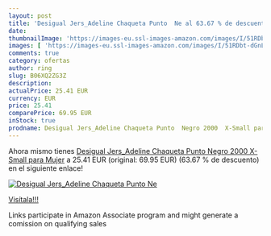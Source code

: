 ```yaml
---
layout: post
title: 'Desigual Jers_Adeline Chaqueta Punto  Ne al 63.67 % de descuento'
date: 
thumbnailImage: 'https://images-eu.ssl-images-amazon.com/images/I/51RDbt-dGnL._SL200_.jpg'
images: [ 'https://images-eu.ssl-images-amazon.com/images/I/51RDbt-dGnL._SL200_.jpg' ]
comments: true
category: ofertas
author: ring
slug: B06XQ2ZG3Z
description:
actualPrice: 25.41 EUR
currency: EUR
price: 25.41
comparePrice: 69.95 EUR
inStock: true
prodname: Desigual Jers_Adeline Chaqueta Punto  Negro 2000  X-Small para Mujer
---
```


Ahora mismo tienes [Desigual Jers_Adeline Chaqueta Punto  Negro 2000  X-Small para Mujer](https://www.amazon.es/dp/B06XQ2ZG3Z/?tag=tolees-21) a 25.41 EUR (original: 69.95 EUR) (63.67 %  de descuento) en el siguiente enlace!

[![Desigual Jers_Adeline Chaqueta Punto  Ne](https://images-eu.ssl-images-amazon.com/images/I/51RDbt-dGnL._SL200_.jpg)](https://www.amazon.es/dp/B06XQ2ZG3Z/?tag=tolees-21)

[Visítala!!!](https://www.amazon.es/dp/B06XQ2ZG3Z/?tag=tolees-21)

Links participate in Amazon Associate program and might generate a comission on qualifying sales
